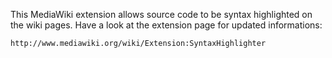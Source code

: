 This MediaWiki extension allows source code to be syntax highlighted on 
the wiki pages. Have a look at the extension page for updated informations:

	http://www.mediawiki.org/wiki/Extension:SyntaxHighlighter
